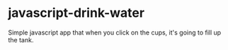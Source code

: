 # javascript-drink-water

Simple javascript app that when you click on the cups, it's going to fill up the tank.
